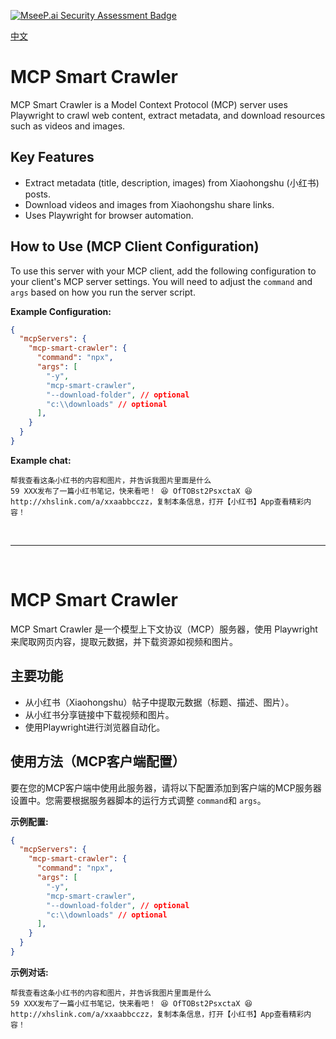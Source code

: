 [![MseeP.ai Security Assessment Badge](https://mseep.net/mseep-audited.png)](https://mseep.ai/app/loo-y-mcp-smart-crawler)

[中文](#mcp-smart-crawler-chinese)

# MCP Smart Crawler
MCP Smart Crawler is a Model Context Protocol (MCP) server uses Playwright to crawl web content, extract metadata, and download resources such as videos and images. 

## Key Features
*   Extract metadata (title, description, images) from Xiaohongshu (小红书) posts.
*   Download videos and images from Xiaohongshu share links.
*   Uses Playwright for browser automation.

## How to Use (MCP Client Configuration)

To use this server with your MCP client, add the following configuration to your client's MCP server settings. You will need to adjust the `command` and `args` based on how you run the server script.

**Example Configuration:**
```json
{
  "mcpServers": {
    "mcp-smart-crawler": {
      "command": "npx",
      "args": [
        "-y",
        "mcp-smart-crawler",
        "--download-folder", // optional
        "c:\\downloads" // optional
      ],
    }
  }
}
```

**Example chat:**
```text
帮我查看这条小红书的内容和图片，并告诉我图片里面是什么
59 XXX发布了一篇小红书笔记，快来看吧！ 😆 OfTOBst2PsxctaX 😆 http://xhslink.com/a/xxaabbcczz，复制本条信息，打开【小红书】App查看精彩内容！
```
<br />
<hr />
<br />

<span id="mcp-smart-crawler-chinese"></span>
# MCP Smart Crawler
MCP Smart Crawler 是一个模型上下文协议（MCP）服务器，使用 Playwright 来爬取网页内容，提取元数据，并下载资源如视频和图片。

## 主要功能
*   从小红书（Xiaohongshu）帖子中提取元数据（标题、描述、图片）。
*   从小红书分享链接中下载视频和图片。
*   使用Playwright进行浏览器自动化。

## 使用方法（MCP客户端配置）

要在您的MCP客户端中使用此服务器，请将以下配置添加到客户端的MCP服务器设置中。您需要根据服务器脚本的运行方式调整 `command`和 `args`。

**示例配置:**
```json
{
  "mcpServers": {
    "mcp-smart-crawler": {
      "command": "npx",
      "args": [
        "-y",
        "mcp-smart-crawler",
        "--download-folder", // optional
        "c:\\downloads" // optional
      ],
    }
  }
}
```

**示例对话:**
```text
帮我查看这条小红书的内容和图片，并告诉我图片里面是什么
59 XXX发布了一篇小红书笔记，快来看吧！ 😆 OfTOBst2PsxctaX 😆 http://xhslink.com/a/xxaabbcczz，复制本条信息，打开【小红书】App查看精彩内容！
```
